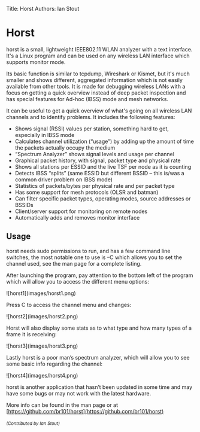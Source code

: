 Title: Horst
Authors: Ian Stout

# Horst

horst is a small, lightweight IEEE802.11 WLAN analyzer with a text interface. It's a Linux program and can be used on any wireless LAN interface which supports monitor mode.

Its basic function is similar to tcpdump, Wireshark or Kismet, but it's much smaller and shows different, aggregated information which is not easily available from other tools. It is made for debugging wireless LANs with a focus on getting a quick overview instead of deep packet inspection and has special features for Ad-hoc (IBSS) mode and mesh networks. 

It can be useful to get a quick overview of what's going on all wireless LAN channels and to identify problems. It includes the following features:

* Shows signal (RSSI) values per station, something hard to get, especially in IBSS mode
* Calculates channel utilization (“usage”) by adding up the amount of time the packets actually occupy the medium
* “Spectrum Analyzer” shows signal levels and usage per channel
* Graphical packet history, with signal, packet type and physical rate
* Shows all stations per ESSID and the live TSF per node as it is counting
* Detects IBSS “splits” (same ESSID but different BSSID – this is/was a common driver problem on IBSS mode)
* Statistics of packets/bytes per physical rate and per packet type
* Has some support for mesh protocols (OLSR and batman)
* Can filter specific packet types, operating modes, source addresses or BSSIDs
* Client/server support for monitoring on remote nodes
* Automatically adds and removes monitor interface

## Usage

horst needs sudo permissions to run, and has a few command line switches, the most notable one to use is –C which allows you to set the channel used, see the man page for a complete listing. 

After launching the program, pay attention to the bottom left of the program which will allow you to access the different menu options:
<div style="float: center;">
![horst1](images/horst1.png)
</div>

Press C to access the channel menu and changes:
<div style="float: center;">
![horst2](images/horst2.png)
</div>

Horst will also display some stats as to what type and how many types of a frame it is receiving:
<div style="float: center;">
![horst3](images/horst3.png)
</div>

Lastly horst is a poor man’s spectrum analyzer, which will allow you to see some basic info regarding the channel:
<div style="float: center;">
![horst4](images/horst4.png)
</div>

horst is another application that hasn’t been updated in some time and may have some bugs or may not work with the latest hardware. 

More info can be found in the man page or at [https://github.com/br101/horst](https://github.com/br101/horst)


<!-- Link list -->

<small><i>(Contributed by Ian Stout)</i></small>


